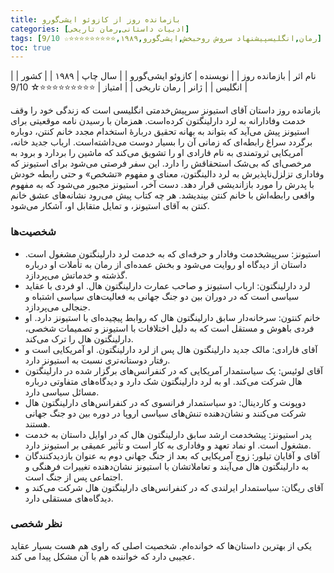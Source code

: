 ```yaml
---
title: بازمانده روز از کازوئو ایشی‌گورو
categories: [ادبیات داستانی,رمان تاریخی]
tags: [رمان,انگلیسپیشنهاد سروش روحبخش,ایشی‌گورو,۱۹۸۹,⭐⭐⭐⭐⭐⭐⭐⭐⭐☆ 9/10]
toc: true
---
```


| نام اثر | بازمانده روز |
| نویسنده | کازوئو ایشی‌گورو  |
| سال چاپ | ۱۹۸۹  |
| کشور | انگلیس  |
| ژانر | رمان تاریخی  |
| امتیاز | ⭐⭐⭐⭐⭐⭐⭐⭐⭐☆ 9/10  |

بازمانده روز داستان آقای استیونز سرپیش‌خدمتی انگلیسی است که زندگی خود را وقف خدمت وفادارانه به لرد دارلینگتون کرده‌است.  همزمان با رسیدن نامه موقعیتی برای استیونز پیش می‌آید که بتواند به بهانه تحقیق دربارهٔ استخدام مجدد خانم کنتن، دوباره برگردد سراغ رابطه‌ای که زمانی آن را بسیار دوست می‌داشته‌است. ارباب جدید خانه، آمریکایی ثروتمندی به نام فارادی او را تشویق می‌کند که ماشین را بردارد و برود به مرخصی‌ای که بی‌شک استحقاقش را دارد. این سفر فرصتی می‌شود برای استیونز که وفاداری تزلزل‌ناپذیرش به لرد دالینگتون، معنای و مفهوم «تشخص» و حتی رابطه خودش با پدرش را مورد بازاندیشی قرار دهد. دست آخر، استیونز مجبور می‌شود که به مفهوم واقعی رابطه‌اش با خانم کنتن بیندیشد. هر چه کتاب پیش می‌رود نشانه‌های عشق خانم کنتن به آقای استیونز، و تمایل متقابل او، آشکار می‌شود. 

### شخصیت‌ها
- استیونز: سرپیشخدمت وفادار و حرفه‌ای که به خدمت لرد دارلینگتون مشغول است. داستان از دیدگاه او روایت می‌شود و بخش عمده‌ای از رمان به تأملات او درباره گذشته و خدماتش می‌پردازد.
- لرد دارلینگتون: ارباب استیونز و صاحب عمارت دارلینگتون هال. او فردی با عقاید سیاسی است که در دوران بین دو جنگ جهانی به فعالیت‌های سیاسی اشتباه و جنجالی می‌پردازد.
- خانم کنتون: سرخانه‌دار سابق دارلینگتون هال که روابط پیچیده‌ای با استیونز دارد. او فردی باهوش و مستقل است که به دلیل اختلافات با استیونز و تصمیمات شخصی، دارلینگتون هال را ترک می‌کند.
- آقای فارادی: مالک جدید دارلینگتون هال پس از لرد دارلینگتون. او آمریکایی است و رفتار دوستانه‌تری نسبت به استیونز دارد.
- آقای لوئیس: یک سیاستمدار آمریکایی که در کنفرانس‌های برگزار شده در دارلینگتون هال شرکت می‌کند. او به لرد دارلینگتون شک دارد و دیدگاه‌های متفاوتی درباره مسائل سیاسی دارد.
- دوپونت و کاردینال: دو سیاستمدار فرانسوی که در کنفرانس‌های دارلینگتون هال شرکت می‌کنند و نشان‌دهنده تنش‌های سیاسی اروپا در دوره بین دو جنگ جهانی هستند.
- پدر استیونز: پیشخدمت ارشد سابق دارلینگتون هال که در اوایل داستان به خدمت مشغول است. او نماد تعهد و وفاداری به کار است و تأثیر عمیقی بر استیونز دارد.
- آقای و آقایان تیلور: زوج آمریکایی که بعد از جنگ جهانی دوم به عنوان بازدیدکنندگان به دارلینگتون هال می‌آیند و تعاملاتشان با استیونز نشان‌دهنده تغییرات فرهنگی و اجتماعی پس از جنگ است.
- آقای ریگان: سیاستمدار ایرلندی که در کنفرانس‌های دارلینگتون هال شرکت می‌کند و دیدگاه‌های مستقلی دارد.

### نظر شخصی
یکی از بهترین داستان‌ها که خوانده‌ام. شخصیت اصلی که راوی هم هست بسیار عقاید عجیبی دارد که خواننده هم با آن مشکل پیدا می کند. 